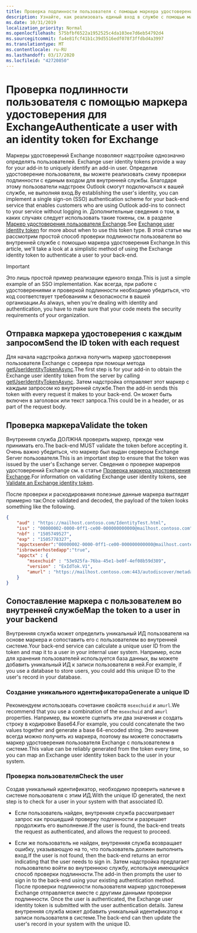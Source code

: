 ```yaml
---
title: Проверка подлинности пользователя с помощью маркера удостоверения в надстройке
description: Узнайте, как реализовать единый вход в службе с помощью маркера удостоверения, предоставленного надстройкой Outlook.
ms.date: 10/31/2019
localization_priority: Normal
ms.openlocfilehash: 575bfbf6522a1952525c4da103ee7d6eb54792d4
ms.sourcegitcommit: fa4e81fcf41b1c39d5516edf078f3ffdbd4a3997
ms.translationtype: MT
ms.contentlocale: ru-RU
ms.lasthandoff: 03/17/2020
ms.locfileid: "42720850"
---
```

# <a name="authenticate-a-user-with-an-identity-token-for-exchange"></a><span data-ttu-id="12fe1-103">Проверка подлинности пользователя с помощью маркера удостоверения для Exchange</span><span class="sxs-lookup"><span data-stu-id="12fe1-103">Authenticate a user with an identity token for Exchange</span></span>

<span data-ttu-id="12fe1-104">Маркеры удостоверений Exchange позволяют надстройке однозначно определять пользователей.
</span><span class="sxs-lookup"><span data-stu-id="12fe1-104">Exchange user identity tokens provide a way for your add-in to uniquely identify an add-in user.</span></span> <span data-ttu-id="12fe1-105">Определив удостоверение пользователя, вы можете реализовать схему проверки подлинности с единым входом для внутренней службы. Благодаря этому пользователи надстроек Outlook смогут подключаться к вашей службе, не выполняя вход.</span><span class="sxs-lookup"><span data-stu-id="12fe1-105">By establishing the user's identity, you can implement a single sign-on (SSO) authentication scheme for your back-end service that enables customers who are using Outlook add-ins to connect to your service without logging in.</span></span> <span data-ttu-id="12fe1-106">Дополнительные сведения о том, в каких случаях следует использовать такие токены, см. в разделе [Маркер удостоверения пользователя Exchange](authentication.md#exchange-user-identity-token).</span><span class="sxs-lookup"><span data-stu-id="12fe1-106">See [Exchange user identity token](authentication.md#exchange-user-identity-token) for more about when to use this token type.</span></span> <span data-ttu-id="12fe1-107">В этой статье мы рассмотрим простой способ проверки подлинности пользователя во внутренней службе с помощью маркера удостоверения Exchange.</span><span class="sxs-lookup"><span data-stu-id="12fe1-107">In this article, we'll take a look at a simplistic method of using the Exchange identity token to authenticate a user to your back-end.</span></span>

> [!IMPORTANT]
> <span data-ttu-id="12fe1-108">Это лишь простой пример реализации единого входа.</span><span class="sxs-lookup"><span data-stu-id="12fe1-108">This is just a simple example of an SSO implementation.</span></span> <span data-ttu-id="12fe1-109">Как всегда, при работе с удостоверениями и проверкой подлинности необходимо убедиться, что код соответствует требованиям к безопасности в вашей организации.</span><span class="sxs-lookup"><span data-stu-id="12fe1-109">As always, when you're dealing with identity and authentication, you have to make sure that your code meets the security requirements of your organization.</span></span>

## <a name="send-the-id-token-with-each-request"></a><span data-ttu-id="12fe1-110">Отправка маркера удостоверения с каждым запросом</span><span class="sxs-lookup"><span data-stu-id="12fe1-110">Send the ID token with each request</span></span>

<span data-ttu-id="12fe1-111">Для начала надстройка должна получить маркер удостоверения пользователя Exchange с сервера при помощи метода [getUserIdentityTokenAsync](../reference/objectmodel/preview-requirement-set/office.context.mailbox.md#methods).</span><span class="sxs-lookup"><span data-stu-id="12fe1-111">The first step is for your add-in to obtain the Exchange user identity token from the server by calling [getUserIdentityTokenAsync](../reference/objectmodel/preview-requirement-set/office.context.mailbox.md#methods).</span></span> <span data-ttu-id="12fe1-112">Затем надстройка отправляет этот маркер с каждым запросом ко внутренней службе.</span><span class="sxs-lookup"><span data-stu-id="12fe1-112">Then the add-in sends this token with every request it makes to your back-end.</span></span> <span data-ttu-id="12fe1-113">Он может быть включен в заголовок или текст запроса.</span><span class="sxs-lookup"><span data-stu-id="12fe1-113">This could be in a header, or as part of the request body.</span></span>

## <a name="validate-the-token"></a><span data-ttu-id="12fe1-114">Проверка маркера</span><span class="sxs-lookup"><span data-stu-id="12fe1-114">Validate the token</span></span>

<span data-ttu-id="12fe1-115">Внутренняя служба ДОЛЖНА проверить маркер, прежде чем принимать его.</span><span class="sxs-lookup"><span data-stu-id="12fe1-115">The back-end MUST validate the token before accepting it.</span></span> <span data-ttu-id="12fe1-116">Очень важно убедиться, что маркер был выдан сервером Exchange Server пользователя.</span><span class="sxs-lookup"><span data-stu-id="12fe1-116">This is an important step to ensure that the token was issued by the user's Exchange server.</span></span> <span data-ttu-id="12fe1-117">Сведения о проверке маркеров удостоверений Exchange см. в статье [Проверка маркера удостоверения Exchange](validate-an-identity-token.md).</span><span class="sxs-lookup"><span data-stu-id="12fe1-117">For information on validating Exchange user identity tokens, see [Validate an Exchange identity token](validate-an-identity-token.md).</span></span>

<span data-ttu-id="12fe1-118">После проверки и раскодирования полезные данные маркера выглядят примерно так:</span><span class="sxs-lookup"><span data-stu-id="12fe1-118">Once validated and decoded, the payload of the token looks something like the following.</span></span>

```json
{ 
    "aud" : "https://mailhost.contoso.com/IdentityTest.html",
    "iss" : "00000002-0000-0ff1-ce00-000000000000@mailhost.contoso.com",
    "nbf" : "1505749527",
    "exp" : "1505778327",
    "appctxsender":"00000002-0000-0ff1-ce00-000000000000@mailhost.context.com",
    "isbrowserhostedapp":"true",
    "appctx" : {
        "msexchuid" : "53e925fa-76ba-45e1-be0f-4ef08b59d389",
        "version" : "ExIdTok.V1",
        "amurl" : "https://mailhost.contoso.com:443/autodiscover/metadata/json/1"
    }
}
```

## <a name="map-the-token-to-a-user-in-your-backend"></a><span data-ttu-id="12fe1-119">Сопоставление маркера с пользователем во внутренней службе</span><span class="sxs-lookup"><span data-stu-id="12fe1-119">Map the token to a user in your backend</span></span>

<span data-ttu-id="12fe1-120">Внутренняя служба может определить уникальный ИД пользователя на основе маркера и сопоставить его с пользователем во внутренней системе.</span><span class="sxs-lookup"><span data-stu-id="12fe1-120">Your back-end service can calculate a unique user ID from the token and map it to a user in your internal user system.</span></span> <span data-ttu-id="12fe1-121">Например, если для хранения пользователей используется база данных, вы можете добавить уникальный ИД к записи пользователя в ней.</span><span class="sxs-lookup"><span data-stu-id="12fe1-121">For example, if you use a database to store users, you could add this unique ID to the user's record in your database.</span></span>

### <a name="generate-a-unique-id"></a><span data-ttu-id="12fe1-122">Создание уникального идентификатора</span><span class="sxs-lookup"><span data-stu-id="12fe1-122">Generate a unique ID</span></span>

<span data-ttu-id="12fe1-123">Рекомендуем использовать сочетание свойств `msexchuid` и `amurl`.</span><span class="sxs-lookup"><span data-stu-id="12fe1-123">We recommend that you use a combination of the `msexchuid` and `amurl` properties.</span></span> <span data-ttu-id="12fe1-124">Например, вы можете сцепить эти два значения и создать строку в кодировке Base64.</span><span class="sxs-lookup"><span data-stu-id="12fe1-124">For example, you could concatenate the two values together and generate a base 64-encoded string.</span></span> <span data-ttu-id="12fe1-125">Это значение всегда можно получить из маркера, поэтому вы можете сопоставить маркер удостоверения пользователя Exchange с пользователем в системе.</span><span class="sxs-lookup"><span data-stu-id="12fe1-125">This value can be reliably generated from the token every time, so you can map an Exchange user identity token back to the user in your system.</span></span>

### <a name="check-the-user"></a><span data-ttu-id="12fe1-126">Проверка пользователя</span><span class="sxs-lookup"><span data-stu-id="12fe1-126">Check the user</span></span>

<span data-ttu-id="12fe1-127">Создав уникальный идентификатор, необходимо проверить наличие в системе пользователя с этим ИД.</span><span class="sxs-lookup"><span data-stu-id="12fe1-127">With the unique ID generated, the next step is to check for a user in your system with that associated ID.</span></span>

- <span data-ttu-id="12fe1-128">Если пользователь найден, внутренняя служба рассматривает запрос как прошедший проверку подлинности и разрешает продолжить его выполнение.</span><span class="sxs-lookup"><span data-stu-id="12fe1-128">If the user is found, the back-end treats the request as authenticated, and allows the request to proceed.</span></span>

- <span data-ttu-id="12fe1-129">Если же пользователь не найден, внутренняя служба возвращает ошибку, указывающую на то, что пользователь должен выполнить вход.</span><span class="sxs-lookup"><span data-stu-id="12fe1-129">If the user is not found, then the back-end returns an error indicating that the user needs to sign in.</span></span> <span data-ttu-id="12fe1-130">Затем надстройка предлагает пользователю войти во внутреннюю службу, используя имеющийся способ проверки подлинности.</span><span class="sxs-lookup"><span data-stu-id="12fe1-130">The add-in then prompts the user to sign in to the back-end using your existing authentication method.</span></span> <span data-ttu-id="12fe1-131">После проверки подлинности пользователя маркер удостоверения Exchange отправляется вместе с другими данными проверки подлинности.
</span><span class="sxs-lookup"><span data-stu-id="12fe1-131">Once the user is authenticated, the Exchange user identity token is submitted with the user authentication details.</span></span> <span data-ttu-id="12fe1-132">Затем внутренняя служба может добавить уникальный идентификатор к записи пользователя в системе.</span><span class="sxs-lookup"><span data-stu-id="12fe1-132">The back-end can then update the user's record in your system with the unique ID.</span></span>

